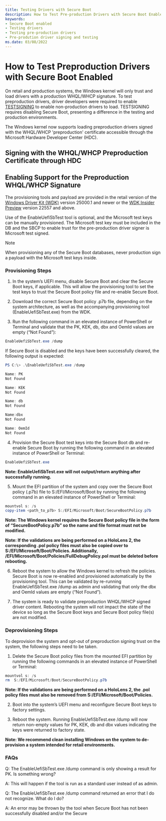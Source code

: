 ```yaml
---
title: Testing Drivers with Secure Boot
description: How to Test Pre-production Drivers with Secure Boot Enabled
keywords:
- Secure Boot enabled
- Testing drivers
- Testing pre-production drivers
- Pre-prodution driver signing and testing
ms.date: 03/08/2022
---
```


# How to Test Preproduction Drivers with Secure Boot Enabled

On retail and production systems, the Windows kernel will only trust and load drivers with a production WHQL/WHCP signature. To test preproduction drivers, driver developers were required to enable [TESTSIGNING](./the-testsigning-boot-configuration-option.md) to enable non-production drivers to load. TESTSIGNING requires disabling Secure Boot, presenting a difference in the testing and production environments.

The Windows kernel now supports loading preproduction drivers signed with the WHQL/WHCP 'preproduction' certificate accessible through the Microsoft Hardware Developer Center (HDC).

## Signing with the WHQL/WHCP Preproduction Certificate through HDC

## Enabling Support for the Preproduction WHQL/WHCP Signature

The provisioning tools and payload are provided in the retail version of the [Windows Driver Kit (WDK)](../download-the-wdk.md) version 25000.1 and newer or the [WDK Insider Preview](https://www.microsoft.com/software-download/windowsinsiderpreviewWDK) version 22557 and above.

Use of the EnableUefiSbTest tool is optional, and the Microsoft test keys can be manually provisioned. The Microsoft test key must be included in the DB and the SBCP to enable trust for the pre-production driver signer is Microsoft test signed.

> [!NOTE]
> When provisioning any of the Secure Boot databases, never production sign a payload with the Microsoft test keys inside.

### Provisioning Steps

1. In the system’s UEFI menu, disable Secure Boot and clear the Secure Boot keys, if applicable. This will allow the provisioning tool to set the test keys to trust the Secure Boot policy file and re-enable Secure Boot.

2. Download the correct Secure Boot policy .p7b file, depending on the system architecture, as well as the accompanying provisioning tool (EnableUefiSbTest.exe) from the WDK.  

3. Run the following command in an elevated instance of PowerShell or Terminal and validate that the PK, KEK, db, dbx and OemId values are empty (“Not Found”):

```PowerShell
EnableUefiSbTest.exe /dump
```

If Secure Boot is disabled and the keys have been successfully cleared, the following output is expected:

```PowerShell
PS C:\> .\EnableUefiSbTest.exe /dump

Name: PK
Not Found

Name: KEK
Not Found

Name: db
Not Found

Name:dbx
Not Found

Name: OemId
Not Found
```

4. Provision the Secure Boot test keys into the Secure Boot db and re-enable Secure Boot by running the following command in an elevated instance of PowerShell or Terminal:

```PowerShell
EnableUefiSbTest.exe
```

**Note: EnableUefiSbTest.exe will not output/return anything after successfully running.**

5. Mount the EFI partition of the system and copy over the Secure Boot policy (.p7b) file to S:/EFI/Microsoft/Boot by running the following command in an elevated instance of PowerShell or Terminal:

```PowerShell
mountvol s: /s
copy-item <path_to_p7b> S:/EFI/Microsoft/Boot/SecureBootPolicy.p7b
```

**Note: The Windows kernel requires the Secure Boot policy file in the form of “SecureBootPolicy.p7b” so the name and file format must not be modified.**

**Note: If the validations are being performed on a HoloLens 2, the corresponding .pol policy files must also be copied over to S:/EFI/Microsoft/Boot/Policies. Additionally, /EFI/Microsoft/Boot/Policies/FullDebugPolicy.pol must be deleted before rebooting.**

6. Reboot the system to allow the Windows kernel to refresh the policies. Secure Boot is now re-enabled and provisioned automatically by the provisioning tool. This can be validated by re-running EnableUefiSbTest.exe /dump as admin and validating that only the dbx and OemId values are empty (“Not Found”).

7. The system is ready to validate preproduction WHQL/WHCP signed driver content. Rebooting the system will not impact the state of the device so long as the Secure Boot keys and Secure Boot policy file(s) are not modified.

### Deprovisioning Steps

To deprovision the system and opt-out of preproduction signing trust on the system, the following steps need to be taken.

1. Delete the Secure Boot policy files from the mounted EFI partition by running the following commands in an elevated instance of PowerShell or Terminal:

```PowerShell
mountvol s: /s
rm  S:/EFI/Microsoft/Boot/SecureBootPolicy.p7b
```

**Note: If the validations are being performed on a HoloLens 2, the .pol policy files must also be removed from S:/EFI/Microsoft/Boot/Policies.**

2. Boot into the system’s UEFI menu and reconfigure Secure Boot keys to factory settings.

3. Reboot the system. Running EnableUefiSbTest.exe /dump will now return non-empty values for PK, KEK, db and dbx values indicating the keys were returned to factory state.

**Note: We recommend clean installing Windows on the system to de-provision a system intended for retail environments.**

### FAQs

Q: The EnableUefiSbTest.exe /dump command is only showing a result for PK. Is something wrong?

A: This will happen if the tool is run as a standard user instead of as admin.

Q: The EnableUefiSbTest.exe /dump command returned an error that I do not recognize. What do I do?

A: An error may be thrown by the tool when Secure Boot has not been successfully disabled and/or the Secure
